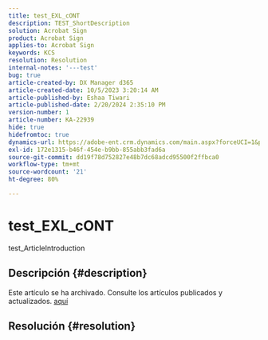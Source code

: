 ```yaml
---
title: test_EXL_cONT
description: TEST_ShortDescription
solution: Acrobat Sign
product: Acrobat Sign
applies-to: Acrobat Sign
keywords: KCS
resolution: Resolution
internal-notes: '---test'
bug: true
article-created-by: DX Manager d365
article-created-date: 10/5/2023 3:20:14 AM
article-published-by: Eshaa Tiwari
article-published-date: 2/20/2024 2:35:10 PM
version-number: 1
article-number: KA-22939
hide: true
hidefromtoc: true
dynamics-url: https://adobe-ent.crm.dynamics.com/main.aspx?forceUCI=1&pagetype=entityrecord&etn=knowledgearticle&id=6c714217-2e63-ee11-be6e-6045bd006a22
exl-id: 172e1315-b46f-454e-b9bb-855abb3fad6a
source-git-commit: dd19f78d752827e48b7dc68adcd95500f2ffbca0
workflow-type: tm+mt
source-wordcount: '21'
ht-degree: 80%

---
```


# test_EXL_cONT


test_ArticleIntroduction

## Descripción {#description}

Este artículo se ha archivado. Consulte los artículos publicados y actualizados. [aquí](https://experienceleague.adobe.com/search.html?lang=es#sort=relevancy)

## Resolución {#resolution}
